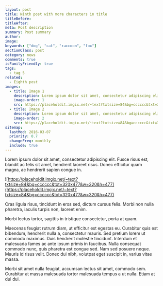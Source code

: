 ```yaml
---
layout: post
title: Ninth post with more characters in title
titleBefore:
titleAfter:
meta: Post description
summary: Post summary
author:
image:
keywords: ["dog", "cat", "raccoon", "fox"]
sectionClass: post
category: news
comments: true
isFamilyFriendly: true
tags:
  - tag 5
related:
  - Eighth post
images:
  - title: Image 1
    description: Lorem ipsum dolor sit amet, consectetur adipiscing elit.
    image-order: 1
    src: https://placeholdit.imgix.net/~text?txtsize=84&bg=cccccc&txt=320x477&w=320&h=477
  - title: Image 2
    description: Lorem ipsum dolor sit amet, consectetur adipiscing elit.
    image-order: 2
    src: https://placeholdit.imgix.net/~text?txtsize=84&bg=cccccc&txt=320x477&w=320&h=477
sitemap:
  lastMod: 2016-03-07
  priority: 0.7
  changeFreq: monthly
  include: true
---
```


Lorem ipsum dolor sit amet, consectetur adipiscing elit. Fusce risus est, blandit ac felis sit amet, hendrerit laoreet risus. Donec efficitur quam magna, ac hendrerit sapien congue in.

![https://placeholdit.imgix.net/~text?txtsize=84&bg=cccccc&txt=320x477&w=320&h=477](https://placeholdit.imgix.net/~text?txtsize=84&bg=cccccc&txt=320x477&w=320&h=477)

Cras ligula risus, tincidunt in eros sed, dictum cursus felis.
Morbi non nulla pharetra, iaculis turpis non, laoreet enim.

Morbi lectus tortor, sagittis in tristique consectetur, porta at quam.

Maecenas feugiat rutrum diam, ut efficitur est egestas eu. Curabitur quis est bibendum, hendrerit nulla a, consectetur mauris.
Sed pretium lorem ut commodo maximus. Duis hendrerit molestie tincidunt. Interdum et malesuada fames ac ante ipsum primis in faucibus. Nulla consequat commodo nunc, quis pharetra est congue sed. Nam sed posuere neque. Mauris id risus velit.
Donec dui nibh, volutpat eget suscipit in, varius vitae massa.

Morbi sit amet nulla feugiat, accumsan lectus sit amet, commodo sem. Curabitur at massa malesuada tortor malesuada tempus a ut nulla. Etiam at dui dui.
